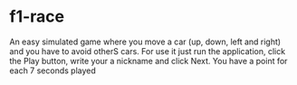# f1-race
An easy simulated game where you move a car (up, down, left and right) and you have to avoid otherS cars.
For use it just run the application, click the Play button, write your a nickname and click Next.
You have a point for each 7 seconds played
